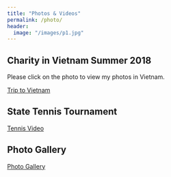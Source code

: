 ```yaml
---
title: "Photos & Videos"
permalink: /photo/
header:
  image: "/images/p1.jpg"
---
```


## Charity in Vietnam Summer 2018

Please click on the photo to view my photos in Vietnam.

[Trip to Vietnam](https://dukeminhlongnguyen.wixsite.com/duke/photos)

## State Tennis Tournament

[Tennis Video](https://dukeminhlongnguyen.wixsite.com/duke)

## Photo Gallery
[Photo Gallery](htps://dukeminhlongnguyen.wixsite.com/duke/paintings)
